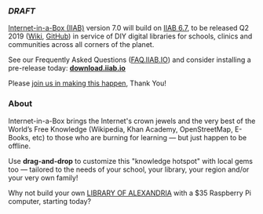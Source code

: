 ### _DRAFT_

[Internet-in-a-Box (IIAB)](http://internet-in-a-box.org) version 7.0 will build on [IIAB 6.7](https://github.com/iiab/iiab/wiki/IIAB-6.7-Release-Notes), to be released Q2 2019 ([Wiki](http://wiki.laptop.org/go/IIAB/7.0), [GitHub](https://github.com/iiab/iiab/milestone/5)) in service of DIY digital libraries for schools, clinics and communities across all corners of the planet.

See our Frequently Asked Questions ([FAQ.IIAB.IO](http://wiki.laptop.org/go/IIAB/FAQ)) and consider installing a pre-release today: **[download.iiab.io](http://download.iiab.io)**

Please [join us in making this happen](http://internet-in-a-box.org/pages/contributing.html), Thank You!

### About

Internet-in-a-Box brings the Internet's crown jewels and the very best of the World’s Free Knowledge (Wikipedia, Khan Academy, OpenStreetMap, E-Books, etc) to those who are burning for learning — but just happen to be offline.

Use <b>drag-and-drop</b> to customize this "knowledge hotspot" with local gems too — tailored to the needs of your school, your library, your region and/or your very own family!

Why not build your own [LIBRARY OF ALEXANDRIA](https://www.youtube.com/channel/UC0cBGCxr_WPBPa3IqPVEe3g) with a $35 Raspberry Pi computer, starting today?